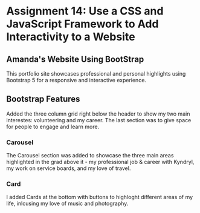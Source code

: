 # Assignment 14: Use a CSS and JavaScript Framework to Add Interactivity to a Website
## Amanda's Website Using BootStrap

This portfolio site showcases professional and personal highlights using Bootstrap 5 for a responsive and interactive experience.
## Bootstrap Features
Added the three column grid right below the header to show my two main interestes: volunteering and my career. The last section was to give space for people to engage and learn more.
### Carousel
The Carousel section was added to showcase the three main areas highlighted in the grad above it - my professional job & career with Kyndryl, my work on service boards, and my love of travel. 
### Card
I added Cards at the bottom with buttons to highloght different areas of my life, inlcusing my love of music and photography.
